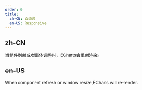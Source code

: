 ```yaml
---
order: 0
title:
  zh-CN: 自适应
  en-US: Responsive
---
```


## zh-CN

当组件刷新或者窗体调整时，ECharts会重新渲染。

## en-US

When component refresh or window resize,ECharts will re-render.
